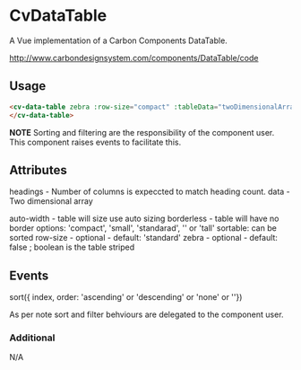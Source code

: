 # CvDataTable

A Vue implementation of a Carbon Components DataTable.

http://www.carbondesignsystem.com/components/DataTable/code

## Usage

```html
<cv-data-table zebra :row-size="compact" :tableData="twoDimensionalArray">
</cv-data-table>
```

**NOTE** Sorting and filtering are the responsibility of the component user. This component raises events to facilitate this.

## Attributes

headings - Number of columns is expeccted to match heading count.
data - Two dimensional array

auto-width - table will size use auto sizing
borderless - table will have no border
options: 'compact', 'small', 'standarad', '' or 'tall'
sortable: can be sorted
row-size - optional - default: 'standard'
zebra - optional - default: false ; boolean is the table striped

## Events

sort({ index, order: 'ascending' or 'descending' or 'none' or ''})

As per note sort and filter behviours are delegated to the component user.

### Additional

N/A
